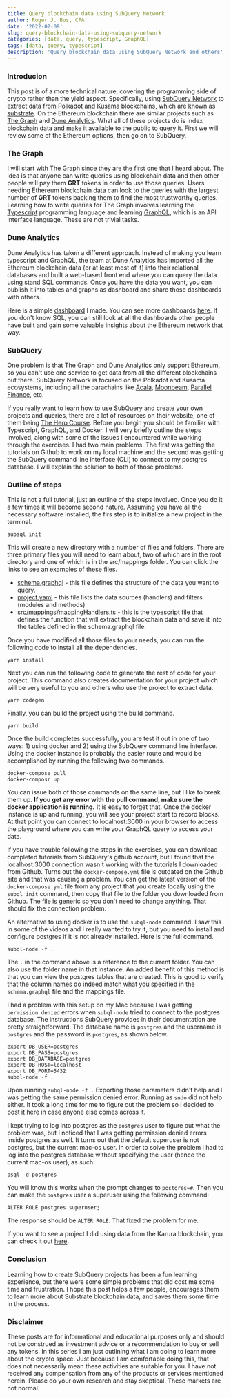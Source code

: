 ```yaml
---
title: Query blockchain data using SubQuery Network
author: Roger J. Bos, CFA
date: '2022-02-09'
slug: query-blockchain-data-using-subquery-network
categories: [data, query, typescript, GraphQL]
tags: [data, query, typescript]
description: 'Query blockchain data using SubQuery Network and others'
---
```


### Introducion ###

This post is of a more technical nature, covering the programming side of crypto rather than the yield aspect.  Specifically, using [SubQuery Network](https://subquery.network/) to extract data from Polkadot and Kusama blockchains, which are known as [substrate](https://substrate.io/).  On the Ethereum blockchain there are similar projects such as [The Graph](https://thegraph.com/en/) and [Dune Analytics](https://dune.xyz/browse/dashboards).  What all of these projects do is index blockchain data and make it available to the public to query it.  First we will review some of the Ethereum options, then go on to SubQuery.  

### The Graph ###

I will start with The Graph since they are the first one that I heard about.  The idea is that anyone can write queries using blockchain data and then other people will pay them **GRT** tokens in order to use those queries.  Users needing Ethereum blockchain data can look to the queries with the largest number of **GRT** tokens backing them to find the most trustworthy queries.  Learning how to write queries for The Graph involves learning the [Typescript](https://www.typescriptlang.org/docs/) programming language and learning [GraphQL](https://www.typescriptlang.org/docs/), which is an API interface language.  These are not trivial tasks.

### Dune Analytics ###

Dune Analytics has taken a different approach.  Instead of making you learn typescript and GraphQL, the team at Dune Analytics has imported all the Ethereum blockchain data (or at least most of it) into their relational databases and built a web-based front end where you can query the data using stand SQL commands.  Once you have the data you want, you can publish it into tables and graphs as dashboard and share those dashboards with others. 

Here is a simple [dashboard](https://dune.xyz/Rogerjbos/test-dashboard) I made.  You can see more dashboards [here](https://dune.xyz/browse/dashboards).  If you don't know SQL, you can still look at all the dashboards other people have built and gain some valuable insights about the Ethereum network that way.

### SubQuery ###

One problem is that The Graph and Dune Analytics only support Ethereum, so you can't use one service to get data from all the different blockchains out there.  SubQuery Network is focused on the Polkadot and Kusama ecosystems, including all the parachains like [Acala](https://acala.network/), [Moonbeam](https://moonbeam.network/), [Parallel Finance](https://parallel.fi/), etc.

If you really want to learn how to use SubQuery and create your own projects and queries, there are a lot of resources on their website, one of them being [The Hero Course](https://doc.subquery.network/academy/herocourse/).  Before you begin you should be familiar with Typescript, GraphQL, and Docker.  I will very briefly outline the steps involved, along with some of the issues I encountered while working through the exercises.  I had two main problems.  The first was getting the tutorials on Github to work on my local machine and the second was getting the SubQuery command line interface (CLI) to connect to my postgres database.  I will explain the solution to both of those problems.

### Outline of steps ###

This is not a full tutorial, just an outline of the steps involved.  Once you do it a few times it will become second nature.  Assuming you have all the necessary software installed, the firs step is to initialize a new project in the terminal.
```
subsql init
```
This will create a new directory with a number of files and folders.  There are three primary files you will need to learn about, two of which are in the root directory and one of which is in the src/mappings folder.  You can click the links to see an examples of these files.

* [schema.graphql](https://github.com/rogerjbos/tutorials-validator-threshold/blob/main/schema.graphql) - this file defines the structure of the data you want to query.   
* [project.yaml](https://github.com/rogerjbos/tutorials-validator-threshold/blob/main/project.yaml) - this file lists the data sources (handlers) and filters (modules and methods)
* [src/mappings/mappingHandlers.ts](https://github.com/rogerjbos/tutorials-validator-threshold/blob/main/src/mappings/ValidatorThreshold.ts) - this is the typescript file that defines the function that will extract the blockchain data and save it into the tables defined in the schema.graphql file.

Once you have modified all those files to your needs, you can run the following code to install all the dependencies.

```
yarn install
```
Next you can run the following code to generate the rest of code for your project.  This command also creates documentation for your project which will be very useful to you and others who use the project to extract data.
```
yarn codegen
```
Finally, you can build the project using the build command.
```
yarn build
```
Once the build completes successfully, you are test it out in one of two ways: 1) using docker and 2) using the SubQuery command line interface.  Using the docker instance is probably the easier route and would be accomplished by running the following two commands.
```
docker-compose pull
docker-composr up
```
You can issue both of those commands on the same line, but I like to break them up.  **If you get any error with the pull command, make sure the docker application is running.**  It is easy to forget that.  Once the docker instance is up and running, you will see your project start to record blocks.  At that point you can connect to localhost:3000 in your browser to access the playground where you can write your GraphQL query to access your data.

If you have trouble following the steps in the exercises, you can download completed tutorials from SubQuery's github account, but I found that the localhost:3000 connection wasn't working with the tutorials I downloaded from Github.  Turns out the `docker-compose.yml` file is outdated on the Github site and that was causing a problem.  You can get the latest version of the `docker-compose.yml` file from any project that you create locally using the `subql init` command, then copy that file to the folder you downloaded from Github.  The file is generic so you don't need to change anything.  That should fix the connection problem.

An alternative to using docker is to use the `subql-node` command.  I saw this in some of the videos and I really wanted to try it, but you need to install and configure postgres if it is not already installed.  Here is the full command.
```
subql-node -f .
```
The `.` in the command above is a reference to the current folder.  You can also use the folder name in that instance.  An added benefit of this method is that you can view the postgres tables that are created.  This is good to verify that the column names do indeed match what you specified in the `schema.graphql` file and the mappings file.  

I had a problem with this setup on my Mac because I was getting `permission denied` errors when `subql-node` tried to connect to the postgres database.  The instructions SubQuery provides in their documentation are pretty straightforward.  The database name is `postgres` and the username is `postgres` and the password is `postgres`, as shown below.
```
export DB_USER=postgres
export DB_PASS=postgres
export DB_DATABASE=postgres
export DB_HOST=localhost
export DB_PORT=5432
subql-node -f .
```
Upon running `subql-node -f .` Exporting those parameters didn't help and I was getting the same permission denied error.  Running as `sudo` did not help either.  It took a long time for me to figure out the problem so I decided to post it here in case anyone else comes across it.

I kept trying to log into postgres as the `postgres` user to figure out what the problem was, but I noticed that I was getting permission denied errors inside postgres as well.  It turns out that the default superuser is not postgres, but the current mac-os user.  In order to solve the problem I had to log into the postgres database without specifying the user (hence the current mac-os user), as such:

```
psql -d postgres
```
You will know this works when the prompt changes to `postgres=#`.  Then you can make the `postgres` user a superuser using the following command:
```
ALTER ROLE postgres superuser;
```
The response should be `ALTER ROLE`.  That fixed the problem for me.

If you want to see a project I did using data from the Karura blockchain, you can check it out [here](https://acala.rogerjbos.com/swap_ver3.html).

### Conclusion ###

Learning how to create SubQuery projects has been a fun learning experience, but there were some simple problems that did cost me some time and frustration.  I hope this post helps a few people, encourages them to learn more about Substrate blockchain data, and saves them some time in the process.

### Disclaimer ###

These posts are for informational and educational purposes only and should not be construed as investment advice or a recommendation to buy or sell any tokens.  In this series I am just outlining what I am doing to learn more about the crypto space.  Just because I am comfortable doing this, that does not necessarily mean these activities are suitable for you.  I have not received any compensation from any of the products or services mentioned herein.  Please do your own research and stay skeptical.  These markets are not normal.
